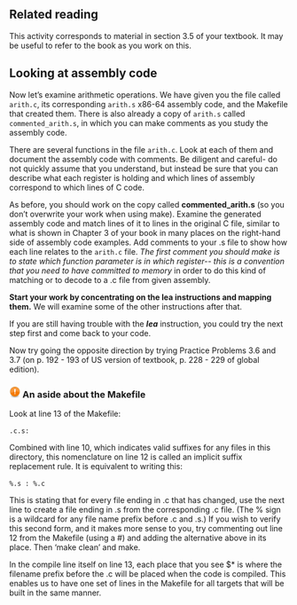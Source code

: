 ## Related reading

This activity corresponds to material in section 3.5 of your textbook. It may be useful to refer to the book as you work on this.


## Looking at assembly code

Now let’s examine arithmetic operations.  We have given you the file called `arith.c`, its corresponding `arith.s` x86-64 assembly code, and the Makefile that created them.  There is also already a copy of `arith.s` called `commented_arith.s`, in which you can make comments as you study the assembly code.


There are several functions in the file `arith.c`. Look at each of them and document the assembly code with comments. Be diligent and careful- do not quickly assume that you understand, but instead be sure that you can describe what each register is holding and which lines of assembly correspond to which lines of C code.

As before, you should work on the copy called **commented_arith.s** (so you don’t overwrite your work when using make).  Examine the generated assembly code and match lines of it to lines in the original C file, similar to what is shown in Chapter 3 of your book in many places on the right-hand side of assembly code examples.  Add comments to your .s file to show how each line relates to the `arith.c` file.  *The first comment you should make is to state which function parameter is in which register-- this is a convention that you need to have committed to memory* in order to do this kind of matching or to decode to a .c file from given assembly.

**Start your work by concentrating on the lea instructions and mapping them.** We will examine some of the other instructions after that.

If you are still having trouble with the **_lea_** instruction, you could try the next step first and come back to your code.

Now try going the opposite direction by trying Practice Problems 3.6 and 3.7 (on p. 192 - 193 of US version of textbook, p. 228 - 229 of global edition).

### <img src="../img/emblem-important.svg" alt="Important" width="20" align="bottom"> An aside about the Makefile

Look at line 13 of the Makefile:

	.c.s:

Combined with line 10, which indicates valid suffixes for any files in this directory, this nomenclature on line 12 is called an implicit suffix replacement rule. It is equivalent to writing this:

	%.s : %.c

This is stating that for every file ending in .c that has changed, use the next line to create a file ending in .s from the corresponding .c file. (The % sign is a wildcard for any file name prefix before .c and .s.) If you wish to verify this second form, and it makes more sense to you, try commenting out line 12 from the Makefile (using a #) and adding the alternative above in its place. Then ‘make clean’ and make.

In the compile line itself on line 13, each place that you see $* is where the filename prefix before the .c will be placed when the code is compiled. This enables us to have one set of lines in the Makefile for all targets that will be built in the same manner.
